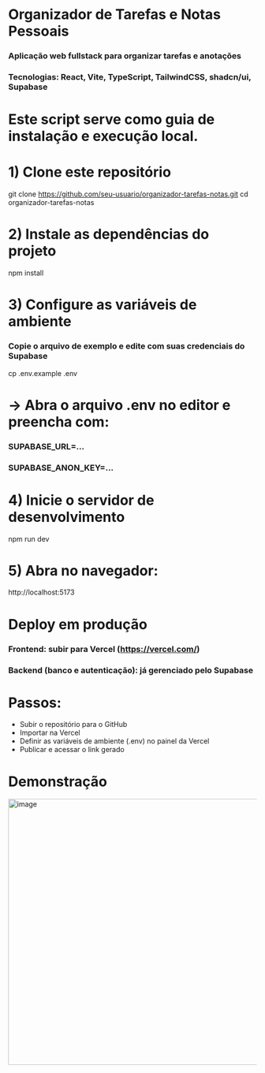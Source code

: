 # Organizador de Tarefas e Notas Pessoais
### Aplicação web fullstack para organizar tarefas e anotações
### Tecnologias: React, Vite, TypeScript, TailwindCSS, shadcn/ui, Supabase
#
# Este script serve como guia de instalação e execução local.

# 1) Clone este repositório
git clone https://github.com/seu-usuario/organizador-tarefas-notas.git
cd organizador-tarefas-notas

# 2) Instale as dependências do projeto
npm install

# 3) Configure as variáveis de ambiente
### Copie o arquivo de exemplo e edite com suas credenciais do Supabase
cp .env.example .env
# -> Abra o arquivo .env no editor e preencha com:
### SUPABASE_URL=...
### SUPABASE_ANON_KEY=...

# 4) Inicie o servidor de desenvolvimento
npm run dev

# 5) Abra no navegador:
http://localhost:5173

# Deploy em produção
### Frontend: subir para Vercel (https://vercel.com/)
### Backend (banco e autenticação): já gerenciado pelo Supabase
# 
# Passos:
- Subir o repositório para o GitHub
- Importar na Vercel
- Definir as variáveis de ambiente (.env) no painel da Vercel
- Publicar e acessar o link gerado


# Demonstração

<img width="933" height="540" alt="image" src="https://github.com/user-attachments/assets/5b99562d-0dd6-404c-850a-788bcd31776e" />
